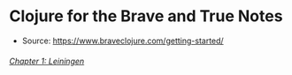 # Clojure for the Brave and True Notes
- Source: https://www.braveclojure.com/getting-started/

###### [Chapter 1: Leiningen](Notes/Chapter_01.md)
